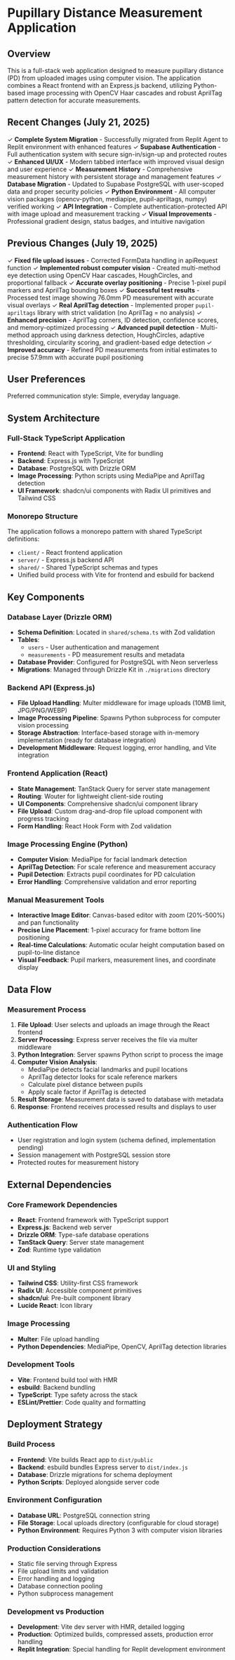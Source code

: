 # Pupillary Distance Measurement Application

## Overview

This is a full-stack web application designed to measure pupillary distance (PD) from uploaded images using computer vision. The application combines a React frontend with an Express.js backend, utilizing Python-based image processing with OpenCV Haar cascades and robust AprilTag pattern detection for accurate measurements.

## Recent Changes (July 21, 2025)

✓ **Complete System Migration** - Successfully migrated from Replit Agent to Replit environment with enhanced features
✓ **Supabase Authentication** - Full authentication system with secure sign-in/sign-up and protected routes
✓ **Enhanced UI/UX** - Modern tabbed interface with improved visual design and user experience
✓ **Measurement History** - Comprehensive measurement history with persistent storage and management features
✓ **Database Migration** - Updated to Supabase PostgreSQL with user-scoped data and proper security policies
✓ **Python Environment** - All computer vision packages (opencv-python, mediapipe, pupil-apriltags, numpy) verified working
✓ **API Integration** - Complete authentication-protected API with image upload and measurement tracking
✓ **Visual Improvements** - Professional gradient design, status badges, and intuitive navigation

## Previous Changes (July 19, 2025)

✓ **Fixed file upload issues** - Corrected FormData handling in apiRequest function
✓ **Implemented robust computer vision** - Created multi-method eye detection using OpenCV Haar cascades, HoughCircles, and proportional fallback
✓ **Accurate overlay positioning** - Precise 1-pixel pupil markers and AprilTag bounding boxes
✓ **Successful test results** - Processed test image showing 76.0mm PD measurement with accurate visual overlays
✓ **Real AprilTag detection** - Implemented proper `pupil-apriltags` library with strict validation (no AprilTag = no analysis)
✓ **Enhanced precision** - AprilTag corners, ID detection, confidence scores, and memory-optimized processing
✓ **Advanced pupil detection** - Multi-method approach using darkness detection, HoughCircles, adaptive thresholding, circularity scoring, and gradient-based edge detection
✓ **Improved accuracy** - Refined PD measurements from initial estimates to precise 57.9mm with accurate pupil positioning

## User Preferences

Preferred communication style: Simple, everyday language.

## System Architecture

### Full-Stack TypeScript Application
- **Frontend**: React with TypeScript, Vite for bundling
- **Backend**: Express.js with TypeScript
- **Database**: PostgreSQL with Drizzle ORM
- **Image Processing**: Python scripts using MediaPipe and AprilTag detection
- **UI Framework**: shadcn/ui components with Radix UI primitives and Tailwind CSS

### Monorepo Structure
The application follows a monorepo pattern with shared TypeScript definitions:
- `client/` - React frontend application
- `server/` - Express.js backend API
- `shared/` - Shared TypeScript schemas and types
- Unified build process with Vite for frontend and esbuild for backend

## Key Components

### Database Layer (Drizzle ORM)
- **Schema Definition**: Located in `shared/schema.ts` with Zod validation
- **Tables**: 
  - `users` - User authentication and management
  - `measurements` - PD measurement results and metadata
- **Database Provider**: Configured for PostgreSQL with Neon serverless
- **Migrations**: Managed through Drizzle Kit in `./migrations` directory

### Backend API (Express.js)
- **File Upload Handling**: Multer middleware for image uploads (10MB limit, JPG/PNG/WEBP)
- **Image Processing Pipeline**: Spawns Python subprocess for computer vision processing
- **Storage Abstraction**: Interface-based storage with in-memory implementation (ready for database integration)
- **Development Middleware**: Request logging, error handling, and Vite integration

### Frontend Application (React)
- **State Management**: TanStack Query for server state management
- **Routing**: Wouter for lightweight client-side routing
- **UI Components**: Comprehensive shadcn/ui component library
- **File Upload**: Custom drag-and-drop file upload component with progress tracking
- **Form Handling**: React Hook Form with Zod validation

### Image Processing Engine (Python)
- **Computer Vision**: MediaPipe for facial landmark detection
- **AprilTag Detection**: For scale reference and measurement accuracy
- **Pupil Detection**: Extracts pupil coordinates for PD calculation
- **Error Handling**: Comprehensive validation and error reporting

### Manual Measurement Tools
- **Interactive Image Editor**: Canvas-based editor with zoom (20%-500%) and pan functionality
- **Precise Line Placement**: 1-pixel accuracy for frame bottom line positioning
- **Real-time Calculations**: Automatic ocular height computation based on pupil-to-line distance
- **Visual Feedback**: Pupil markers, measurement lines, and coordinate display

## Data Flow

### Measurement Process
1. **File Upload**: User selects and uploads an image through the React frontend
2. **Server Processing**: Express server receives the file via multer middleware
3. **Python Integration**: Server spawns Python script to process the image
4. **Computer Vision Analysis**: 
   - MediaPipe detects facial landmarks and pupil locations
   - AprilTag detector looks for scale reference markers
   - Calculate pixel distance between pupils
   - Apply scale factor if AprilTag is detected
5. **Result Storage**: Measurement data is saved to database with metadata
6. **Response**: Frontend receives processed results and displays to user

### Authentication Flow
- User registration and login system (schema defined, implementation pending)
- Session management with PostgreSQL session store
- Protected routes for measurement history

## External Dependencies

### Core Framework Dependencies
- **React**: Frontend framework with TypeScript support
- **Express.js**: Backend web server
- **Drizzle ORM**: Type-safe database operations
- **TanStack Query**: Server state management
- **Zod**: Runtime type validation

### UI and Styling
- **Tailwind CSS**: Utility-first CSS framework
- **Radix UI**: Accessible component primitives
- **shadcn/ui**: Pre-built component library
- **Lucide React**: Icon library

### Image Processing
- **Multer**: File upload handling
- **Python Dependencies**: MediaPipe, OpenCV, AprilTag detection libraries

### Development Tools
- **Vite**: Frontend build tool with HMR
- **esbuild**: Backend bundling
- **TypeScript**: Type safety across the stack
- **ESLint/Prettier**: Code quality and formatting

## Deployment Strategy

### Build Process
- **Frontend**: Vite builds React app to `dist/public`
- **Backend**: esbuild bundles Express server to `dist/index.js`
- **Database**: Drizzle migrations for schema deployment
- **Python Scripts**: Deployed alongside server code

### Environment Configuration
- **Database URL**: PostgreSQL connection string
- **File Storage**: Local uploads directory (configurable for cloud storage)
- **Python Environment**: Requires Python 3 with computer vision libraries

### Production Considerations
- Static file serving through Express
- File upload limits and validation
- Error handling and logging
- Database connection pooling
- Python subprocess management

### Development vs Production
- **Development**: Vite dev server with HMR, detailed logging
- **Production**: Optimized builds, compressed assets, production error handling
- **Replit Integration**: Special handling for Replit development environment